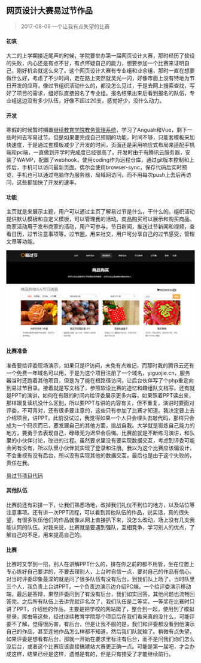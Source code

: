 网页设计大赛易过节作品
--------
> 2017-08-09  一个让我有点失望的比赛

#### 初衷

大二的上学期接近尾声的时候，学院要举办第一届网页设计大赛，那时经历了软设的失败，内心还是有点不甘，有点怀疑自己的能力，想要参加一个比赛来证明自己，刚好机会就这么来了。这个网页设计大赛有专业组和业余组，那时一直在想要做什么好，考虑了不少时间，走在路上突然就灵光一闪，好像市面上没有特地为节日开发的应用，像过节组织活动什么的，都没怎么见过，于是去网上搜索查找，写好了项目的需求，组好队直接报名了专业组。报名结果出来后看到报名的队伍，专业组这边没有多少队伍，好像不超过20支，感觉好少，没什么动力。

#### 开发

寒假的时候暂时搁置[继续教育学院教务管理系统](2016/继续教育学院教务管理系统.md)，学习了Angualr和Vue，剩下一些时间去写易过节。但是如果要完成自己预期的功能，时间不够，只能套模板来加快速度，于是通过套模板减少了开发的时间，页面还是采用响应式布局来适配手机端和pc端，一直做到开学时完成度已经很高了。开发时由于有腾讯云服务器，安装了WAMP，配置了webhook，使用coding作为远程仓库，通过git版本控制和上传后，手机可以访问最新页面。偶尔会使用browser-sync，保存代码后实时预览，手机也可以通过电脑作为服务器，局域网访问，而不用每次push上去后再访问，这些都加快了开发的速率。

#### 功能
主页就是来展示主题，用户可以通过主页了解易过节是什么，干什么的。组织活动提供默认模板和自定义模板，可以管理我的活动。商品购买可以展示和购买商品。商家活动用于发布商家的活动，用户可参与。节日新闻，推送过节新闻和视频，查看日历，过节注意事项等。过节圈，用来社交，用户可分享自己的过节感受，管理文章等功能。

![邑过节](img/yiguojie.png)

#### 比赛准备

准备要给评委现场演示，如果只是IP访问，未免有点难记，而那时我的腾讯云还有一个免费一年域名可以用，于是为这个项目注册了一个域名，yiguojie.cn，服务器当时还跑着其他项目，但是为了能在根路径访问，让后台伙伴写了个php重定向到易过节目录。接着就是写文档了，参照软设比赛的迹忆和趣组队文档写。还有就是PPT的演讲，如何在有限的时间内给评委展示更多内容，如果照着PPT读出来，那样跟复读机没什么区别，所以要PPT与讲的内容有关，但不重复，演讲时要面对评委，不可背对，还有很多要注意的，这些只有参加了比赛才知道。我决定要上去介绍项目，讲PPT，此前没试过，我觉得如果一个人只会埋头去敲代码，那样只会成为一个码农而已，要发展自己的其他方面，挑战自我。大学就是锻炼自己能力的地方，要勇于去表现自己，碌碌无为迟早会后悔。比赛前就是不断练习演讲，和队里的小伙伴讨论，改进的过程。虽然要求里没有要实现数据交互，考虑到评委可能会问有没有，所以队里小伙伴就实现了登录和注册。我以为这个比赛应该偏设计，不会重视有没有后台，所以没有实现其他的数据交互，最后也是由于这个失败的，责任在我。

[易过节项目代码](https://github.com/Guildhon/Festival)

#### 其他队伍

比赛前还有彩排一下，让我们熟悉场地，改掉我们礼仪不到位的地方，以及站位等注意事项。还有讲一次PPT流程，可以看到其他队伍的作品，说实话，真的很失望，有很多队伍他们的作品就像从网上直接扒下来，没怎么改动，场上没有几支我能认同的队伍。对我来说，比赛就是要遇到强队，互相竞争，学习别人的优点，了解自己的不足，用来提高自己的。

#### 比赛

比赛时又学到一招，别人在讲解PPT什么的，排在你之前的都不用管，坐在位置上专心练好自己要讲的，不要去理别人，上台时自信一点，要对自己的作品有信心。对当时评委印象最深的就是问了很多队伍有没有后台。到我们队上场了，当时队里三个人，我负责上台讲PPT，一个负责边演示边介绍PC端，一个给评委演示移动端，最后是答辩，果然评委问到了有没有后台，我们如实回答，其他问题也流畅回答完。之后所有队伍上去讲完就评名次了，我们队伍是二等奖。一等奖在比赛时只讲了PPT，介绍他的作品，主要是把学校的网站爬了，整合到一起，使用到了模拟登录，爬虫等这些，经过继续教育学院那个项目后在我们看来真的没什么，可能评委不了解，觉得很厉害，有后台，但是让我不服的是，我们和评委都没看到他演示自己的作品，甚至连他作品怎么样都不知道，然后我们队就输了。稍微有点失望，如果评委是想看有后台，那就一开始在要求里标注有后台，而不是问我们你们怎么没后台，或者这个比赛应该直接搞建站大赛更正确一点。可能是第一届吧，才会办成这样，结果已经是这样，遗憾是有的，但是只有接受了才能继续前行。

